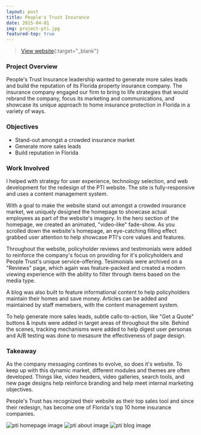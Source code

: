 ```yaml
---
layout: post
title: People's Trust Insurance
date: 2015-04-01
img: project-pti.jpg
featured-top: true
---
```


> <span class="lnr lnr-exit-up"></span> [View website](https://peoplestrustinsurance.com){:target="_blank"}

### Project Overview
People's Trust Insurance leadership wanted to generate more sales leads and build the reputation of its Florida property insurance company. The insurance company engaged our firm to bring to life strategies that would rebrand the company, focus its marketing and communications, and showcase its unique approach to home insurance protection in Florida in a variety of ways.

### Objectives
* Stand-out amongst a crowded insurance market
* Generate more sales leads
* Build reputation in Florida

### Work Involved
I helped with strategy for user experience, technology selection, and web development for the redesign of the PTI website. The site is fully-responsive and uses a content management system. 

With a goal to make the website stand out amongst a crowded insurance market, we uniquely designed the homepage to showcase actual employees as part of the website's imagery. In the hero section of the homepage, we created an animated, "video-like" fade-show. As you scrolled down the website's homepage, an eye-catching filling effect grabbed user attention to help showcase PTI's core values and features. 

Throughout the website, policyholder reviews and testimonials were added to reinforce the company's focus on providing for it's policyholders and People Trust's unique service-offering. Tesimonials were archived on a "Reviews" page, which again was feature-packed and created a modern viewing experience with the ability to filter through items based on the media type.

A blog was also built to feature informational content to help policyholders maintain their homes and save money. Articles can be added and maintained by staff memebers, with the content management system.

To help generate more sales leads, subtle calls-to-action, like "Get a Quote" buttons & inputs were added in target areas of throughout the site. Behind the scenes, tracking mechanisms were added to help digest user personas and A/B testing was done to mesasure the effectiveness of page design.


### Takeaway
As the company messaging contines to evolve, so does it's website. To keep up with this dynamic market, different modules and themes are often developed. Things like, video headers, video galleries, search tools, and new page designs help reinforce branding and help meet internal marketing objectives. 

People's Trust has recognized their website as their top sales tool and since their redesign, has become one of Florida's top 10 home insurance companies.

![pti homepage image](/assets/project-pti-home.png)
![pti about image](/assets/project-pti-about.png)
![pti blog image](/assets/project-pti-blog.png)

 
